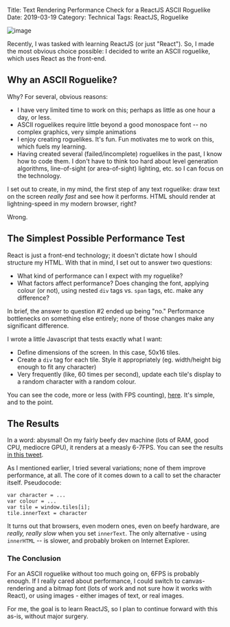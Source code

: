 Title: Text Rendering Performance Check for a ReactJS ASCII Roguelike
Date: 2019-03-19
Category: Technical
Tags: ReactJS, Roguelike

![image](https://i.imgur.com/bMgMS3E.gif)

Recently, I was tasked with learning ReactJS (or just "React"). So, I made the most obvious choice possible: I decided to write an ASCII roguelike, which uses React as the front-end.

## Why an ASCII Roguelike?

Why? For several, obvious reasons:

- I have very limited time to work on this; perhaps as little as one hour a day, or less.
- ASCII roguelikes require little beyond a good monospace font -- no complex graphics, very simple animations
- I enjoy creating roguelikes. It's fun. Fun motivates me to work on this, which fuels my learning.
- Having created several (failed/incomplete) roguelikes in the past, I know how to code them. I don't have to think too hard about level generation algorithms, line-of-sight (or area-of-sight) lighting, etc. so I can focus on the technology.

I set out to create, in my mind, the first step of any text roguelike: draw text on the screen *really fast* and see how it performs. HTML should render at lightning-speed in my modern browser, right?

Wrong.

## The Simplest Possible Performance Test

React is just a front-end technology; it doesn't dictate how I should structure my HTML. With that in mind, I set out to answer two questions:

- What kind of performance can I expect with my roguelike?
- What factors affect performance? Does changing the font, applying colour (or not), using nested `div` tags vs. `span` tags, etc. make any difference?

In brief, the answer to question #2 ended up being "no." Performance bottlenecks on something else entirely; none of those changes make any significant difference.

I wrote a little Javascript that tests exactly what I want:

- Define dimensions of the screen. In this case, 50x16 tiles.
- Create a `div` tag for each tile. Style it appropriately (eg. width/height big enough to fit any character)
- Very frequently (like, 60 times per second), update each tile's display to a random character with a random colour.

You can see the code, more or less (with FPS counting),  [here](https://github.com/nightblade9/space-marine-junaid/blob/master/prototypes/1-dom-performance/index.html).  It's simple, and to the point.

## The Results

In a word: abysmal! On my fairly beefy dev machine (lots of RAM, good CPU, mediocre GPU), it renders at a measly 6-7FPS. You can see the results [in this tweet](https://twitter.com/nightblade99/status/1098278413935280128).

As I mentioned earlier, I tried several variations; none of them improve performance, at all. The core of it comes down to a call to set the character itself. Pseudocode:

```
var character = ...
var colour = ...
var tile = window.tiles[i];
tile.innerText = character
```

It turns out that browsers, even modern ones, even on beefy hardware, are *really, really slow* when you set `innerText`. The only alternative - using `innerHTML` -- is slower, and probably broken on Internet Explorer.

### The Conclusion

For an ASCII roguelike without too much going on, 6FPS is probably enough. If I really cared about performance, I could switch to canvas-rendering and a bitmap font (lots of work and not sure how it works with React), or using images - either images of text, or real images.

For me, the goal is to learn ReactJS, so I plan to continue forward with this as-is, without major surgery.